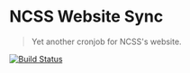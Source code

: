 NCSS Website Sync
=================

> Yet another cronjob for NCSS's website.

[![Build Status](https://img.shields.io/travis/redaxmedia/ncss-website-sync.svg)](https://travis-ci.org/redaxmedia/ncss-website-sync)



